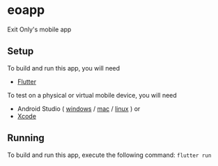 # eoapp
Exit Only's mobile app

## Setup
To build and run this app, you will need
- [Flutter](https://flutter.dev/docs/get-started/install)

To test on a physical or virtual mobile device, you will need
- Android Studio (
  [windows](https://flutter.dev/docs/get-started/install/windows#android-setup) /
  [mac](https://flutter.dev/docs/get-started/install/macos#android-setup) /
  [linux](https://flutter.dev/docs/get-started/install/linux#android-setup)
  ) or
- [Xcode](https://flutter.dev/docs/get-started/install/macos#ios-setup)

## Running
To build and run this app, execute the following command:
`flutter run`

